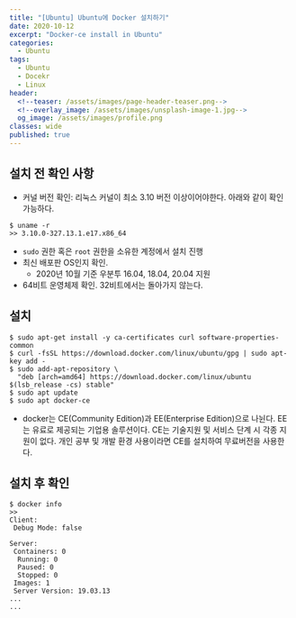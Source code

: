 ```yaml
---
title: "[Ubuntu] Ubuntu에 Docker 설치하기"
date: 2020-10-12
excerpt: "Docker-ce install in Ubuntu"
categories:
  - Ubuntu
tags:
  - Ubuntu
  - Docekr
  - Linux
header:
  <!--teaser: /assets/images/page-header-teaser.png-->
  <!--overlay_image: /assets/images/unsplash-image-1.jpg-->
  og_image: /assets/images/profile.png
classes: wide
published: true
---
```


## 설치 전 확인 사항
- 커널 버전 확인: 리눅스 커널이 최소 3.10 버전 이상이어야한다. 아래와 같이 확인 가능하다.
```shell
$ uname -r
>> 3.10.0-327.13.1.e17.x86_64
``` 

- `sudo` 권한 혹은 `root` 권한을 소유한 계정에서 설치 진행
- 최신 배포판 OS인지 확인.
  - 2020년 10월 기준 우분투 16.04, 18.04, 20.04 지원
- 64비트 운영체제 확인. 32비트에서는 돌아가지 않는다. 

## 설치
```shell
$ sudo apt-get install -y ca-certificates curl software-properties-common
$ curl -fsSL https://download.docker.com/linux/ubuntu/gpg | sudo apt-key add -
$ sudo add-apt-repository \
  "deb [arch=amd64] https://download.docker.com/linux/ubuntu $(lsb_release -cs) stable"
$ sudo apt update
$ sudo apt docker-ce
```
- docker는 CE(Community Edition)과 EE(Enterprise Edition)으로 나뉜다. EE는 유료로 제공되는 기업용 솔루션이다.
  CE는 기술지원 및 서비스 단계 시 각종 지원이 없다. 개인 공부 및 개발 환경 사용이라면 CE를 설치하여 무료버전을 사용한다. 
  
## 설치 후 확인
```shell
$ docker info
>>
Client:
 Debug Mode: false

Server:
 Containers: 0
  Running: 0
  Paused: 0
  Stopped: 0
 Images: 1
 Server Version: 19.03.13
...
...
```